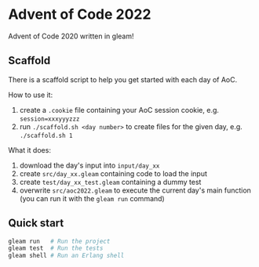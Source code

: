 # Advent of Code 2022

Advent of Code 2020 written in gleam!

## Scaffold

There is a scaffold script to help you get started with each day of AoC.

How to use it:

1. create a `.cookie` file containing your AoC session cookie, e.g. `session=xxxyyyzzz`
2. run `./scaffold.sh <day number>` to create files for the given day, e.g. `./scaffold.sh 1`

What it does:

1. download the day's input into `input/day_xx`
2. create `src/day_xx.gleam` containing code to load the input
3. create `test/day_xx_test.gleam` containing a dummy test
4. overwrite `src/aoc2022.gleam` to execute the current day's main function (you can run it with the `gleam run` command)

## Quick start

```sh
gleam run   # Run the project
gleam test  # Run the tests
gleam shell # Run an Erlang shell
```

